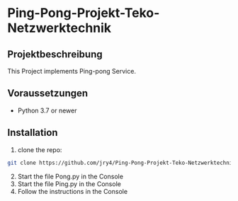 # Ping-Pong-Projekt-Teko-Netzwerktechnik

## Projektbeschreibung 
This Project implements Ping-pong Service.

## Voraussetzungen
- Python 3.7 or newer

## Installation
1. clone the repo:
```bash
git clone https://github.com/jry4/Ping-Pong-Projekt-Teko-Netzwerktechnik.git

```
2. Start the file Pong.py in the Console
3. Start the file Ping.py in the Console
4. Follow the instructions in the Console
